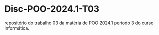 # Disc-POO-2024.1-T03
repositório do trabalho 03 da matéria de POO 2024.1 período 3 do curso Informática.
